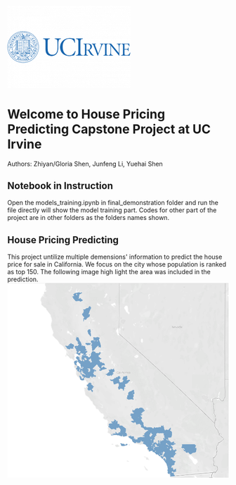 <img src="Image/uc-irvine.png" width = '280'>

# Welcome to House Pricing Predicting Capstone Project at UC Irvine

Authors: Zhiyan/Gloria Shen, 
Junfeng Li, 
Yuehai Shen


## Notebook in Instruction
Open the models_training.ipynb in final_demonstration folder and run the file directly will show the model training part. Codes for other part of the project are in other folders as the folders names shown. 

## House Pricing Predicting 

This project untilize multiple demensions' information to predict the house price for sale in California. We focus on the city whose population is ranked as top 150. The following image high light the area was included in the prediction.
<img src="Image/General_view.png" >
